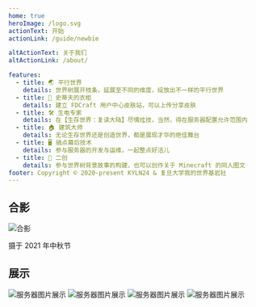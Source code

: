 ```yaml
---
home: true
heroImage: /logo.svg
actionText: 开始
actionLink: /guide/newbie

altActionText: 关于我们
altActionLink: /about/

features:
  - title: 🌏 平行世界
    details: 世界树展开枝条，延展至不同的维度，绽放出不一样的平行世界
  - title: 👔 史蒂夫的衣柜
    details: 建立 FDCraft 用户中心皮肤站，可以上传分享皮肤
  - title: 🛠️ 生电专家
    details: 在【生存世界：复读大陆】尽情炫技，当然，得在服务器配置允许范围内
  - title: 🏠 建筑大师
    details: 无论生存世界还是创造世界，都是展现才华的绝佳舞台
  - title: 🖥️ 搞点幕后技术
    details: 参与服务器的开发与运维，一起整点好活儿
  - title: 📖 二创
    details: 参与世界树背景故事的构建，也可以创作关于 Minecraft 的同人图文
footer: Copyright © 2020-present KYLN24 & 复旦大学我的世界基岩社
---
```

<div class="top_flag" style="position: sticky; top: 0; width: 100%;">
</div>

<div class="homepage">

<h2>合影</h2>

<img src="/img/MKJNOAOBPOE9ADPN1NACJJ3IAAF77LOEIOH1RFXUIVOYEO6LJS86.webp" alt="合影" style="max-width:600px;"/>

<p class="desc">摄于 2021 年中秋节</p>

<h2>展示</h2>

<div class="x-imgs" >
<img src="/img/ICVPRO0JK6VDP52WDEO93BFSDV3OYWLBIUDP1EG.webp" alt="服务器图片展示" style="max-width:600px;"/>
<img src="/img/7RCMFCENIE9XDJWPY1V77JDECCFPX2LXEEPLSS3JIKEP5MKM.webp" alt="服务器图片展示" style="max-width:600px;"/>
<img src="/img/ONI4MW2H0JVTRJBN8E7MO6AK9WBHORC2XTL0CZCCZRVUEIZFRBSCSJ8LC81PI.webp" alt="服务器图片展示" style="max-width:600px;"/>
<img src="/img/1SHEODILJFKET4VDJAIL6ERFBERA2EA7DK1SKW0NDOAPC8NI2HGPT.webp" alt="服务器图片展示" style="max-width:600px;"/>
</div>


</div>
